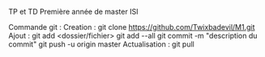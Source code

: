 TP et TD 
Première année de master ISI


Commande git :
Creation : git clone https://github.com/Twixbadevil/M1.git
Ajout : git add <dossier/fichier>
		git add --all
		git commit -m "description du commit"
		git push -u origin master
Actualisation : git pull 